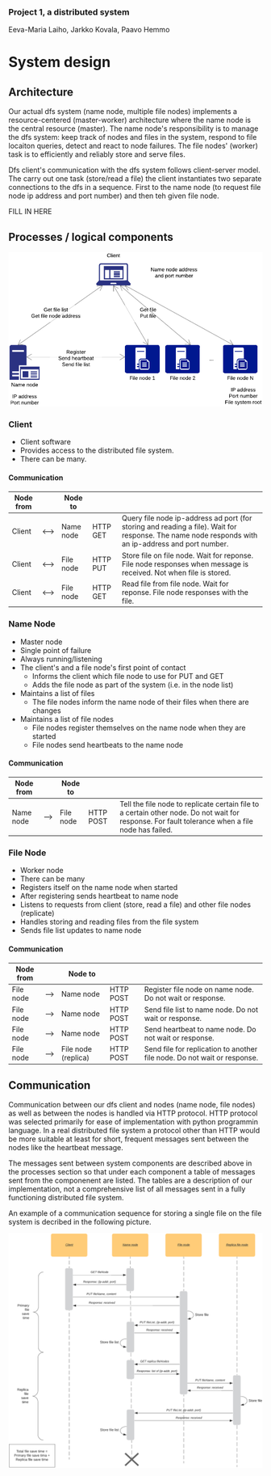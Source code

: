 ### Project 1, a distributed system
Eeva-Maria Laiho, Jarkko Kovala, Paavo Hemmo

# System design

## Architecture

Our actual dfs system (name node, multiple file nodes) implements a resource-centered (master-worker) architecture where the name node is the central resource (master). The name node's responsibility is to manage the dfs system: keep track of nodes and files in the system, respond to file locaiton queries, detect and react to node failures. The file nodes' (worker) task is to efficiently and reliably store and serve files.

Dfs client's communication with the dfs system follows client-server model. The carry out one task (store/read a file) the client instantiates two separate connections to the dfs in a sequence. First to the name node (to request file node ip address and port number) and then teh given file node. 

FILL IN HERE

## Processes / logical components

![System overview](./diagram1.png)
<!--https://www.lucidchart.com/documents/edit/c57d43b0-ede6-4ecb-a284-c0ca66047a74-->

### Client

* Client software
* Provides access to the distributed file system. 
* There can be many.

#### Communication

| Node from | | Node to | | |
| --- | --- | --- | --- | --- |
| Client | <--> | Name node | HTTP GET | Query file node ip-address ad port (for storing and reading a file). Wait for response. The name node responds with an ip-address and port number. |
| Client | <--> | File node | HTTP PUT | Store file on file node. Wait for reponse. File node responses when message is received. Not when file is stored. |
| Client | <--> | File node | HTTP GET |  Read file from file node. Wait for reponse. File node responses with the file. |

### Name Node

* Master node
* Single point of failure
* Always running/listening
* The client's and a file node's first point of contact
    * Informs the client which file node to use for PUT and GET
    * Adds the file node as part of the system (i.e. in the node list)
* Maintains a list of files
    * The file nodes inform the name node of their files when there are changes
* Maintains a list of file nodes
    * File nodes register themselves on the name node when they are started
    * File nodes send heartbeats to the name node

#### Communication

| Node from | | Node to | | |
| --- | --- | --- | --- | --- |
| Name node | --> | File node | HTTP POST | Tell the file node to replicate certain file to a certain other node. Do not wait for response. For fault tolerance when a file node has failed. |

### File Node

* Worker node
* There can be many
* Registers itself on the name node when started
* After registering sends heartbeat to name node
* Listens to requests from client (store, read a file) and other file nodes (replicate)
* Handles storing and reading files from the file system
* Sends file list updates to name node

#### Communication

| Node from | | Node to | | |
| --- | --- | --- | --- | --- |
| File node | --> | Name node | HTTP POST | Register file node on name node. Do not wait or response. |
| File node | --> | Name node | HTTP POST | Send file list to name node. Do not wait or response. |
| File node | --> | Name node | HTTP POST | Send heartbeat to name node. Do not wait or response. |
| File node | --> | File node (replica) | HTTP POST | Send file for replication to another file node. Do not wait or response. |

## Communication

Communication between our dfs client and nodes (name node, file nodes) as well as between the nodes is handled via HTTP protocol. HTTP protocol was selected primarily for ease of implementation with python programmin language. In a real distributed file system a protocol other than HTTP would be more suitable at least for short, frequent messages sent between the nodes like the heartbeat message. 

The messages sent between system components are described above in the processes section so that under each component a table of messages sent from the componenent are listed. The tables are a description of our implementation, not a comprehensive list of all messages sent in a fully functioning distributed file system. 

An example of a communication sequence for storing a single file on the file system is decribed in the following picture.

![Sequence diagram for storing a file](./sequence1.png)
<!--https://www.lucidchart.com/documents/edit/66b3bccc-280f-48a8-b0be-1ba4f7274a9b-->




